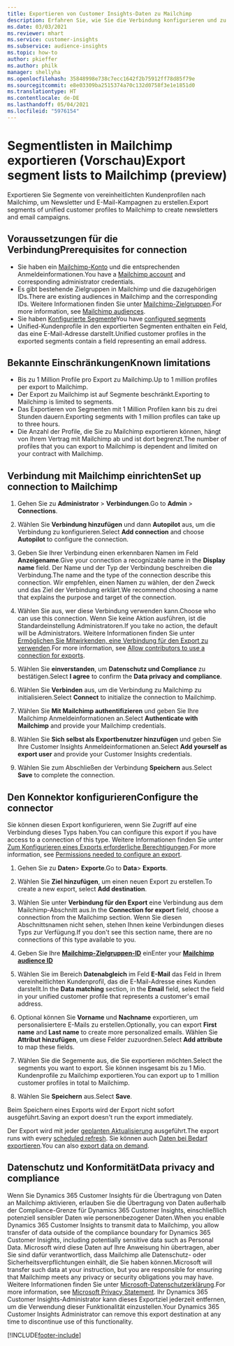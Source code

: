 ```yaml
---
title: Exportieren von Customer Insights-Daten zu Mailchimp
description: Erfahren Sie, wie Sie die Verbindung konfigurieren und zu Mailchimp exportieren.
ms.date: 03/03/2021
ms.reviewer: mhart
ms.service: customer-insights
ms.subservice: audience-insights
ms.topic: how-to
author: pkieffer
ms.author: philk
manager: shellyha
ms.openlocfilehash: 35848998e738c7ecc1642f2b75912ff78d85f79e
ms.sourcegitcommit: e8e03309ba2515374a70c132d0758f3e1e1851d0
ms.translationtype: HT
ms.contentlocale: de-DE
ms.lasthandoff: 05/04/2021
ms.locfileid: "5976154"
---
```

# <a name="export-segment-lists-to-mailchimp-preview"></a><span data-ttu-id="c9e6d-103">Segmentlisten in Mailchimp exportieren (Vorschau)</span><span class="sxs-lookup"><span data-stu-id="c9e6d-103">Export segment lists to Mailchimp (preview)</span></span>

<span data-ttu-id="c9e6d-104">Exportieren Sie Segmente von vereinheitlichten Kundenprofilen nach Mailchimp, um Newsletter und E-Mail-Kampagnen zu erstellen.</span><span class="sxs-lookup"><span data-stu-id="c9e6d-104">Export segments of unified customer profiles to Mailchimp to create newsletters and email campaigns.</span></span>

## <a name="prerequisites-for-connection"></a><span data-ttu-id="c9e6d-105">Voraussetzungen für die Verbindung</span><span class="sxs-lookup"><span data-stu-id="c9e6d-105">Prerequisites for connection</span></span>

-   <span data-ttu-id="c9e6d-106">Sie haben ein [Mailchimp-Konto](https://mailchimp.com/) und die entsprechenden Anmeldeinformationen.</span><span class="sxs-lookup"><span data-stu-id="c9e6d-106">You have a [Mailchimp account](https://mailchimp.com/) and corresponding administrator credentials.</span></span>
-   <span data-ttu-id="c9e6d-107">Es gibt bestehende Zielgruppen in Mailchimp und die dazugehörigen IDs.</span><span class="sxs-lookup"><span data-stu-id="c9e6d-107">There are existing audiences in Mailchimp and the corresponding IDs.</span></span> <span data-ttu-id="c9e6d-108">Weitere Informationen finden Sie unter [Mailchimp-Zielgruppen](https://mailchimp.com/help/create-audience/).</span><span class="sxs-lookup"><span data-stu-id="c9e6d-108">For more information, see [Mailchimp audiences](https://mailchimp.com/help/create-audience/).</span></span>
-   <span data-ttu-id="c9e6d-109">Sie haben [Konfigurierte Segmente](segments.md)</span><span class="sxs-lookup"><span data-stu-id="c9e6d-109">You have [configured segments](segments.md)</span></span>
-   <span data-ttu-id="c9e6d-110">Unified-Kundenprofile in den exportierten Segmenten enthalten ein Feld, das eine E-Mail-Adresse darstellt.</span><span class="sxs-lookup"><span data-stu-id="c9e6d-110">Unified customer profiles in the exported segments contain a field representing an email address.</span></span>

## <a name="known-limitations"></a><span data-ttu-id="c9e6d-111">Bekannte Einschränkungen</span><span class="sxs-lookup"><span data-stu-id="c9e6d-111">Known limitations</span></span>

- <span data-ttu-id="c9e6d-112">Bis zu 1 Million Profile pro Export zu Mailchimp.</span><span class="sxs-lookup"><span data-stu-id="c9e6d-112">Up to 1 million profiles per export to Mailchimp.</span></span>
- <span data-ttu-id="c9e6d-113">Der Export zu Mailchimp ist auf Segmente beschränkt.</span><span class="sxs-lookup"><span data-stu-id="c9e6d-113">Exporting to Mailchimp is limited to segments.</span></span>
- <span data-ttu-id="c9e6d-114">Das Exportieren von Segmenten mit 1 Million Profilen kann bis zu drei Stunden dauern.</span><span class="sxs-lookup"><span data-stu-id="c9e6d-114">Exporting segments with 1 million profiles can take up to three hours.</span></span> 
- <span data-ttu-id="c9e6d-115">Die Anzahl der Profile, die Sie zu Mailchimp exportieren können, hängt von Ihrem Vertrag mit Mailchimp ab und ist dort begrenzt.</span><span class="sxs-lookup"><span data-stu-id="c9e6d-115">The number of profiles that you can export to Mailchimp is dependent and limited on your contract with Mailchimp.</span></span>

## <a name="set-up-connection-to-mailchimp"></a><span data-ttu-id="c9e6d-116">Verbindung mit Mailchimp einrichten</span><span class="sxs-lookup"><span data-stu-id="c9e6d-116">Set up connection to Mailchimp</span></span>

1. <span data-ttu-id="c9e6d-117">Gehen Sie zu **Administrator** > **Verbindungen**.</span><span class="sxs-lookup"><span data-stu-id="c9e6d-117">Go to **Admin** > **Connections**.</span></span>

1. <span data-ttu-id="c9e6d-118">Wählen Sie **Verbindung hinzufügen** und dann **Autopilot** aus, um die Verbindung zu konfigurieren.</span><span class="sxs-lookup"><span data-stu-id="c9e6d-118">Select **Add connection** and choose **Autopilot** to configure the connection.</span></span>

1. <span data-ttu-id="c9e6d-119">Geben Sie Ihrer Verbindung einen erkennbaren Namen im Feld **Anzeigename**.</span><span class="sxs-lookup"><span data-stu-id="c9e6d-119">Give your connection a recognizable name in the **Display name** field.</span></span> <span data-ttu-id="c9e6d-120">Der Name und der Typ der Verbindung beschreiben die Verbindung.</span><span class="sxs-lookup"><span data-stu-id="c9e6d-120">The name and the type of the connection describe this connection.</span></span> <span data-ttu-id="c9e6d-121">Wir empfehlen, einen Namen zu wählen, der den Zweck und das Ziel der Verbindung erklärt.</span><span class="sxs-lookup"><span data-stu-id="c9e6d-121">We recommend choosing a name that explains the purpose and target of the connection.</span></span>

1. <span data-ttu-id="c9e6d-122">Wählen Sie aus, wer diese Verbindung verwenden kann.</span><span class="sxs-lookup"><span data-stu-id="c9e6d-122">Choose who can use this connection.</span></span> <span data-ttu-id="c9e6d-123">Wenn Sie keine Aktion ausführen, ist die Standardeinstellung Administratoren.</span><span class="sxs-lookup"><span data-stu-id="c9e6d-123">If you take no action, the default will be Administrators.</span></span> <span data-ttu-id="c9e6d-124">Weitere Informationen finden Sie unter [Ermöglichen Sie Mitwirkenden, eine Verbindung für den Export zu verwenden](connections.md#allow-contributors-to-use-a-connection-for-exports).</span><span class="sxs-lookup"><span data-stu-id="c9e6d-124">For more information, see [Allow contributors to use a connection for exports](connections.md#allow-contributors-to-use-a-connection-for-exports).</span></span>

1. <span data-ttu-id="c9e6d-125">Wählen Sie **einverstanden**, um **Datenschutz und Compliance** zu bestätigen.</span><span class="sxs-lookup"><span data-stu-id="c9e6d-125">Select **I agree** to confirm the **Data privacy and compliance**.</span></span>

1. <span data-ttu-id="c9e6d-126">Wählen Sie **Verbinden** aus, um die Verbindung zu Mailchimp zu initialisieren.</span><span class="sxs-lookup"><span data-stu-id="c9e6d-126">Select **Connect** to initialize the connection to Mailchimp.</span></span>

1. <span data-ttu-id="c9e6d-127">Wählen Sie **Mit Mailchimp authentifizieren** und geben Sie Ihre Mailchimp Anmeldeinformationen an.</span><span class="sxs-lookup"><span data-stu-id="c9e6d-127">Select **Authenticate with Mailchimp** and provide your Mailchimp credentials.</span></span>

1. <span data-ttu-id="c9e6d-128">Wählen Sie **Sich selbst als Exportbenutzer hinzufügen** und geben Sie Ihre Customer Insights Anmeldeinformationen an.</span><span class="sxs-lookup"><span data-stu-id="c9e6d-128">Select **Add yourself as export user** and provide your Customer Insights credentials.</span></span>

1. <span data-ttu-id="c9e6d-129">Wählen Sie zum Abschließen der Verbindung **Speichern** aus.</span><span class="sxs-lookup"><span data-stu-id="c9e6d-129">Select **Save** to complete the connection.</span></span> 

## <a name="configure-the-connector"></a><span data-ttu-id="c9e6d-130">Den Konnektor konfigurieren</span><span class="sxs-lookup"><span data-stu-id="c9e6d-130">Configure the connector</span></span>

<span data-ttu-id="c9e6d-131">Sie können diesen Export konfigurieren, wenn Sie Zugriff auf eine Verbindung dieses Typs haben.</span><span class="sxs-lookup"><span data-stu-id="c9e6d-131">You can configure this export if you have access to a connection of this type.</span></span> <span data-ttu-id="c9e6d-132">Weitere Informationen finden Sie unter [Zum Konfigurieren eines Exports erforderliche Berechtigungen](export-destinations.md#set-up-a-new-export).</span><span class="sxs-lookup"><span data-stu-id="c9e6d-132">For more information, see [Permissions needed to configure an export](export-destinations.md#set-up-a-new-export).</span></span>

1. <span data-ttu-id="c9e6d-133">Gehen Sie zu **Daten**> **Exporte**.</span><span class="sxs-lookup"><span data-stu-id="c9e6d-133">Go to **Data**> **Exports**.</span></span>

1. <span data-ttu-id="c9e6d-134">Wählen Sie **Ziel hinzufügen**, um einen neuen Export zu erstellen.</span><span class="sxs-lookup"><span data-stu-id="c9e6d-134">To create a new export, select **Add destination**.</span></span>

1. <span data-ttu-id="c9e6d-135">Wählen Sie unter **Verbindung für den Export** eine Verbindung aus dem Mailchimp-Abschnitt aus.</span><span class="sxs-lookup"><span data-stu-id="c9e6d-135">In the **Connection for export** field, choose a connection from the Mailchimp section.</span></span> <span data-ttu-id="c9e6d-136">Wenn Sie diesen Abschnittsnamen nicht sehen, stehen Ihnen keine Verbindungen dieses Typs zur Verfügung.</span><span class="sxs-lookup"><span data-stu-id="c9e6d-136">If you don't see this section name, there are no connections of this type available to you.</span></span>

1. <span data-ttu-id="c9e6d-137">Geben Sie Ihre **[Mailchimp-Zielgruppen-ID](https://mailchimp.com/help/find-audience-id/)** ein</span><span class="sxs-lookup"><span data-stu-id="c9e6d-137">Enter your **[Mailchimp audience ID](https://mailchimp.com/help/find-audience-id/)**</span></span>

3. <span data-ttu-id="c9e6d-138">Wählen Sie im Bereich **Datenabgleich** im Feld **E-Mail** das Feld in Ihrem vereinheitlichten Kundenprofil, das die E-Mail-Adresse eines Kunden darstellt.</span><span class="sxs-lookup"><span data-stu-id="c9e6d-138">In the **Data matching** section, in the **Email** field, select the field in your unified customer profile that represents a customer's email address.</span></span> 

1. <span data-ttu-id="c9e6d-139">Optional können Sie **Vorname** und **Nachname** exportieren, um personalisiertere E-Mails zu erstellen.</span><span class="sxs-lookup"><span data-stu-id="c9e6d-139">Optionally, you can export **First name** and **Last name** to create more personalized emails.</span></span> <span data-ttu-id="c9e6d-140">Wählen Sie **Attribut hinzufügen**, um diese Felder zuzuordnen.</span><span class="sxs-lookup"><span data-stu-id="c9e6d-140">Select **Add attribute** to map these fields.</span></span>

1. <span data-ttu-id="c9e6d-141">Wählen Sie die Segemente aus, die Sie exportieren möchten.</span><span class="sxs-lookup"><span data-stu-id="c9e6d-141">Select the segments you want to export.</span></span> <span data-ttu-id="c9e6d-142">Sie können insgesamt bis zu 1 Mio. Kundenprofile zu Mailchimp exportieren.</span><span class="sxs-lookup"><span data-stu-id="c9e6d-142">You can export up to 1 million customer profiles in total to Mailchimp.</span></span>

1. <span data-ttu-id="c9e6d-143">Wählen Sie **Speichern** aus.</span><span class="sxs-lookup"><span data-stu-id="c9e6d-143">Select **Save**.</span></span>

<span data-ttu-id="c9e6d-144">Beim Speichern eines Exports wird der Export nicht sofort ausgeführt.</span><span class="sxs-lookup"><span data-stu-id="c9e6d-144">Saving an export doesn't run the export immediately.</span></span>

<span data-ttu-id="c9e6d-145">Der Export wird mit jeder [geplanten Aktualisierung](system.md#schedule-tab) ausgeführt.</span><span class="sxs-lookup"><span data-stu-id="c9e6d-145">The export runs with every [scheduled refresh](system.md#schedule-tab).</span></span> <span data-ttu-id="c9e6d-146">Sie können auch [Daten bei Bedarf exportieren](export-destinations.md#run-exports-on-demand).</span><span class="sxs-lookup"><span data-stu-id="c9e6d-146">You can also [export data on demand](export-destinations.md#run-exports-on-demand).</span></span> 

## <a name="data-privacy-and-compliance"></a><span data-ttu-id="c9e6d-147">Datenschutz und Konformität</span><span class="sxs-lookup"><span data-stu-id="c9e6d-147">Data privacy and compliance</span></span>

<span data-ttu-id="c9e6d-148">Wenn Sie Dynamics 365 Customer Insights für die Übertragung von Daten an Mailchimp aktivieren, erlauben Sie die Übertragung von Daten außerhalb der Compliance-Grenze für Dynamics 365 Customer Insights, einschließlich potenziell sensibler Daten wie personenbezogener Daten.</span><span class="sxs-lookup"><span data-stu-id="c9e6d-148">When you enable Dynamics 365 Customer Insights to transmit data to Mailchimp, you allow transfer of data outside of the compliance boundary for Dynamics 365 Customer Insights, including potentially sensitive data such as Personal Data.</span></span> <span data-ttu-id="c9e6d-149">Microsoft wird diese Daten auf Ihre Anweisung hin übertragen, aber Sie sind dafür verantwortlich, dass Mailchimp alle Datenschutz- oder Sicherheitsverpflichtungen einhält, die Sie haben können.</span><span class="sxs-lookup"><span data-stu-id="c9e6d-149">Microsoft will transfer such data at your instruction, but you are responsible for ensuring that Mailchimp meets any privacy or security obligations you may have.</span></span> <span data-ttu-id="c9e6d-150">Weitere Informationen finden Sie unter [Microsoft-Datenschutzerklärung](https://go.microsoft.com/fwlink/?linkid=396732).</span><span class="sxs-lookup"><span data-stu-id="c9e6d-150">For more information, see [Microsoft Privacy Statement](https://go.microsoft.com/fwlink/?linkid=396732).</span></span>
<span data-ttu-id="c9e6d-151">Ihr Dynamics 365 Customer Insights-Administrator kann dieses Exportziel jederzeit entfernen, um die Verwendung dieser Funktionalität einzustellen.</span><span class="sxs-lookup"><span data-stu-id="c9e6d-151">Your Dynamics 365 Customer Insights Administrator can remove this export destination at any time to discontinue use of this functionality.</span></span>

[!INCLUDE[footer-include](../includes/footer-banner.md)]
